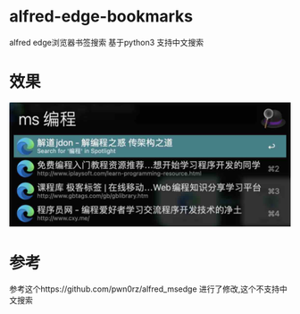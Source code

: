 # alfred-edge-bookmarks

alfred edge浏览器书签搜索
基于python3 
支持中文搜索
# 效果
![示例图片](示例.jpg)

# 参考
参考这个https://github.com/pwn0rz/alfred_msedge
进行了修改,这个不支持中文搜索


